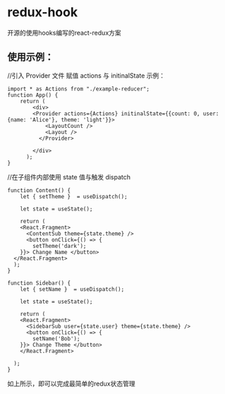 # redux-hook
开源的使用hooks编写的react-redux方案

## 使用示例：

//引入 Provider 文件 赋值 actions 与 initinalState
示例：
```
import * as Actions from "./example-reducer";
function App() {
    return (
        <div>
        <Provider actions={Actions} initinalState={{count: 0, user: {name: 'Alice'}, theme: 'light'}}>
            <LayoutCount />
            <Layout />
          </Provider>
        
        </div>
      );
}
```

//在子组件内部使用 state 值与触发 dispatch
```
function Content() {
    let { setTheme }  = useDispatch();

    let state = useState();
  
    return (
    <React.Fragment>
      <ContentSub theme={state.theme} />
      <button onClick={() => {
        setTheme('dark');
    }}> Change Name </button>
  </React.Fragment>
  );
}

function Sidebar() {
    let { setName }  = useDispatch();

    let state = useState();
    
    return (
    <React.Fragment>
      <SidebarSub user={state.user} theme={state.theme} />
      <button onClick={() => {
        setName('Bob');
    }}> Change Theme </button>
    </React.Fragment>
    
  );
}
```

如上所示，即可以完成最简单的redux状态管理
